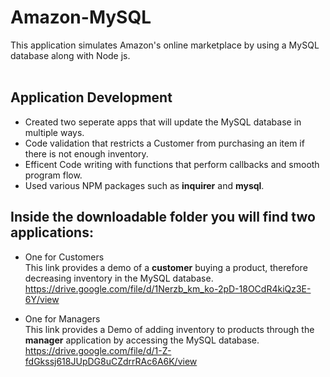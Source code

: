 
# Amazon-MySQL
This application simulates Amazon's online marketplace by using a MySQL database along with Node js.<br><br>

## Application Development
* Created two seperate apps that will update the MySQL database in multiple ways.<br>
* Code validation that restricts a Customer from purchasing an item if there is not enough inventory. <br>
* Efficent Code writing with functions that perform callbacks and smooth program flow.<br>
* Used various NPM packages such as **inquirer** and **mysql**. <br>

## Inside the downloadable folder you will find two applications:
* One for Customers <br>
      This link provides a demo of a **customer** buying a product, therefore decreasing inventory in the MySQL database.<br>
https://drive.google.com/file/d/1Nerzb_km_ko-2pD-18OCdR4kiQz3E-6Y/view

* One for Managers <br>
      This link provides a Demo of adding inventory to products through the **manager** application by accessing the MySQL database.<br>
https://drive.google.com/file/d/1-Z-fdGkssj618JUpDG8uCZdrrRAc6A6K/view


